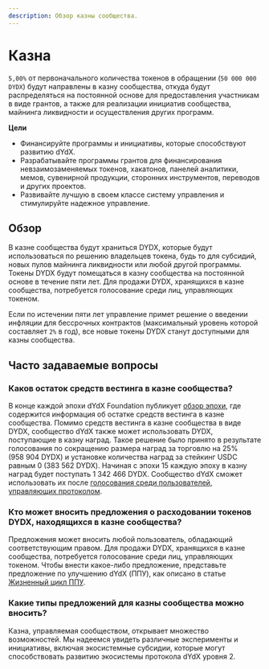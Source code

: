 ```yaml
---
description: Обзор казны сообщества.
---
```


# Казна

`5,00%` от первоначального количества токенов в обращении (`50 000 000 DYDX`) будут направлены в казну сообщества, откуда будут распределяться на постоянной основе для предоставления участникам в виде грантов, а также для реализации инициатив сообщества, майнинга ликвидности и осуществления других программ.

**Цели**

* Финансируйте программы и инициативы, которые способствуют развитию dYdX.
* Разрабатывайте программы грантов для финансирования невзаимозаменяемых токенов, хакатонов, панелей аналитики, мемов, сувенирной продукции, сторонних инструментов, переводов и других проектов.
* Развивайте лучшую в своем классе систему управления и стимулируйте надежное управление.

## Обзор

В казне сообщества будут храниться DYDX, которые будут использоваться по решению владельцев токена, будь то для субсидий, новых пулов майнинга ликвидности или любой другой программы. Токены DYDX будут помещаться в казну сообщества на постоянной основе в течение пяти лет. Для продажи DYDX, хранящихся в казне сообщества, потребуется голосование среди лиц, управляющих токеном.

Если по истечении пяти лет управление примет решение о введении инфляции для бессрочных контрактов (максимальный уровень которой составляет `2%` в год), все новые токены DYDX станут доступными для казны сообщества.

## Часто задаваемые вопросы

### Каков остаток средств вестинга в казне сообщества?

В конце каждой эпохи dYdX Foundation публикует [обзор эпохи](https://dydx.foundation/blog), где содержится информация об остатке средств вестинга в казне сообщества. Помимо средств вестинга в казне сообщества в виде DYDX, сообщество dYdX также может использовать DYDX, поступающие в казну наград. Такое решение было принято в результате голосования по сокращению размера наград за торговлю на 25% (958 904 DYDX) и установке количества наград за стейкинг USDC равным 0 (383 562 DYDX). Начиная с эпохи 15 каждую эпоху в казну наград будет поступать 1 342 466 DYDX. Сообщество dYdX сможет использовать их после [голосования среди пользователей, управляющих протоколом](https://docs.dydx.community/dydx-governance/voting-and-governance/governance-parameters).

### Кто может вносить предложения о расходовании токенов DYDX, находящихся в казне сообщества?

Предложения может вносить любой пользователь, обладающий соответствующим правом. Для продажи DYDX, хранящихся в казне сообщества, потребуется голосование среди лиц, управляющих токеном. Чтобы внести какое-либо предложение, представьте предложение по улучшению dYdX (ППУ), как описано в статье [Жизненный цикл ППУ](../voting-and-governance/dip-proposal-lifecycle.md).

### Какие типы предложений для казны сообщества можно вносить?

Казна, управляемая сообществом, открывает множество возможностей. Мы надеемся увидеть различные эксперименты и инициативы, включая экосистемные субсидии, которые могут способствовать развитию экосистемы протокола dYdX уровня 2.
